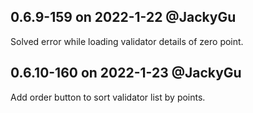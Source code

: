 ## 0.6.9-159 on 2022-1-22 @JackyGu
Solved error while loading validator details of zero point.

## 0.6.10-160 on 2022-1-23 @JackyGu
Add order button to sort validator list by points.


